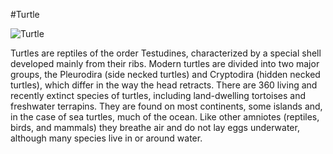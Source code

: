 #Turtle

![Turtle](https://www.google.com/imgres?q=turtle&imgurl=https%3A%2F%2Fdolphinquest.com%2Fwp-content%2Fuploads%2Fsites%2F6013%2F2017%2F06%2FTurtle-Ambassadors.1.jpg%3Fw%3D700%26h%3D700%26zoom%3D2&imgrefurl=https%3A%2F%2Fdolphinquest.com%2Fturtle-ambassador-program%2F&docid=k41wuq8Sik_HaM&tbnid=LIOaD-KJDvpb_M&vet=12ahUKEwiRx9e3-t2JAxWG3QIHHUqeIp4QM3oECHgQAA..i&w=1400&h=933&hcb=2&ved=2ahUKEwiRx9e3-t2JAxWG3QIHHUqeIp4QM3oECHgQAA)

Turtles are reptiles of the order Testudines, characterized by a special 
shell developed mainly from their ribs. Modern turtles are divided into 
two major groups, the Pleurodira (side necked turtles) and Cryptodira 
(hidden necked turtles), which differ in the way the head retracts. There 
are 360 living and recently extinct species of turtles, including 
land-dwelling tortoises and freshwater terrapins. They are found on most 
continents, some islands and, in the case of sea turtles, much of the 
ocean. Like other amniotes (reptiles, birds, and mammals) they breathe air 
and do not lay eggs underwater, although many species live in or around 
water.
